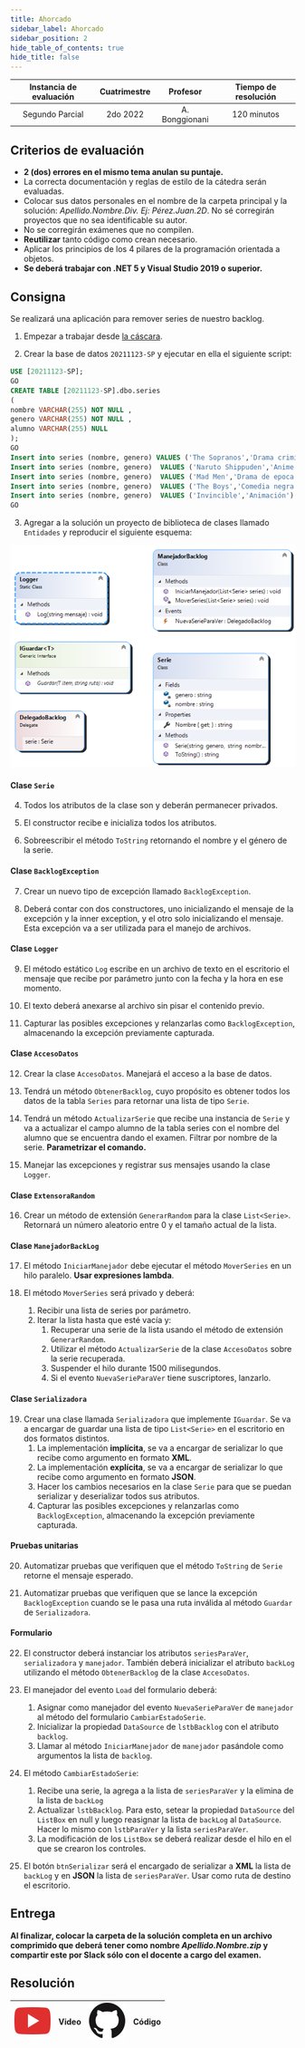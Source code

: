 ```yaml
---
title: Ahorcado
sidebar_label: Ahorcado
sidebar_position: 2
hide_table_of_contents: true
hide_title: false
---
```


| Instancia de evaluación | Cuatrimestre |    Profesor    | Tiempo de resolución |
| :---------------------: | :----------: | :------------: | :------------------: |
|     Segundo Parcial     |   2do 2022   | A. Bonggionani |     120 minutos      |

## Criterios de evaluación
* **2 (dos) errores en el mismo tema anulan su puntaje.**
* La correcta documentación y reglas de estilo de la cátedra serán evaluadas.
* Colocar sus datos personales en el nombre de la carpeta principal y la solución: *Apellido.Nombre.Div. Ej: Pérez.Juan.2D*. No sé corregirán proyectos que no sea identificable su autor.
* No se corregirán exámenes que no compilen.
* **Reutilizar** tanto código como crean necesario.
* Aplicar los principios de los 4 pilares de la programación orientada a objetos.
* **Se deberá trabajar con .NET 5 y Visual Studio 2019 o superior.** 


## Consigna








Se realizará una aplicación para remover series de nuestro backlog.


[//]: # " ![Resultado esperado](/evaluaciones/parciales/lista-series-animation.gif)"

1. Empezar a trabajar desde [la cáscara](https://drive.google.com/file/d/12J5nRgiLG3DeitC9MqoWCD3pq6a5u4N7/view?usp=sharing). 

2. Crear la base de datos `20211123-SP` y ejecutar en ella el siguiente script:

```sql
USE [20211123-SP];
GO
CREATE TABLE [20211123-SP].dbo.series
(
nombre VARCHAR(255) NOT NULL ,
genero VARCHAR(255) NOT NULL ,
alumno VARCHAR(255) NULL
);
GO
Insert into series (nombre, genero) VALUES ('The Sopranos','Drama criminal')
Insert into series (nombre, genero)  VALUES ('Naruto Shippuden','Anime shonen')
Insert into series (nombre, genero)  VALUES ('Mad Men','Drama de epoca')
Insert into series (nombre, genero)  VALUES ('The Boys','Comedia negra')
Insert into series (nombre, genero)  VALUES ('Invincible','Animación')
GO
```

3. Agregar a la solución un proyecto de biblioteca de clases llamado `Entidades` y reproducir el siguiente esquema:

![Diagrama de clases](/evaluaciones/parciales/lista-de-series-diagram.png)

#### Clase `Serie`
4. Todos los atributos de la clase son y deberán permanecer privados.

5. El constructor recibe e inicializa todos los atributos.

6. Sobreescribir el método `ToString` retornando el nombre y el género de la serie.

#### Clase `BacklogException`
7. Crear un nuevo tipo de excepción llamado `BacklogException`. 

8. Deberá contar con dos constructores, uno inicializando el mensaje de la excepción y la inner exception, y el otro solo inicializando el mensaje. Esta excepción va a ser utilizada para el manejo de archivos.

#### Clase `Logger`
9. El método estático `Log` escribe en un archivo de texto en el escritorio el mensaje que recibe por parámetro junto con la fecha y la hora en ese momento.

10. El texto deberá anexarse al archivo sin pisar el contenido previo. 

11. Capturar las posibles excepciones y relanzarlas como `BacklogException`, almacenando la excepción previamente capturada.

#### Clase `AccesoDatos`
12. Crear la clase `AccesoDatos`. Manejará el acceso a la base de datos.

13. Tendrá un método `ObtenerBacklog`, cuyo propósito es obtener todos los datos de la tabla `Series` para retornar una lista de tipo `Serie`.

14. Tendrá un método `ActualizarSerie` que recibe una instancia de `Serie` y va a actualizar el campo alumno de la tabla series con el nombre del alumno que se encuentra dando el examen. Filtrar por nombre de la serie. **Parametrizar el comando.** 

15. Manejar las excepciones y registrar sus mensajes usando la clase `Logger`. 

#### Clase `ExtensoraRandom`
16.  Crear un método de extensión `GenerarRandom` para la clase `List<Serie>`. Retornará un número aleatorio entre 0 y el tamaño actual de la lista.

#### Clase `ManejadorBackLog`
17.  El método `IniciarManejador` debe ejecutar el método `MoverSeries` en un hilo paralelo. **Usar expresiones lambda**.

18.  El método `MoverSeries` será privado y deberá:
     1.  Recibir una lista de series por parámetro.
     2.  Iterar la lista hasta que esté vacía y:
         1.  Recuperar una serie de la lista usando el método de extensión `GenerarRandom`.
         2.  Utilizar el método `ActualizarSerie` de la clase `AccesoDatos` sobre la serie recuperada.
         3.  Suspender el hilo durante 1500 milisegundos.
         4.  Si el evento `NuevaSerieParaVer` tiene suscriptores, lanzarlo. 

#### Clase `Serializadora`
19.  Crear una clase llamada `Serializadora` que implemente `IGuardar`. Se va a encargar de guardar una lista de tipo `List<Serie>` en el escritorio en dos formatos distintos.
     1.   La implementación **implícita**, se va a encargar de serializar lo que recibe como argumento en formato **XML**.
     2.   La implementación **explícita**, se va a encargar de serializar lo que recibe como argumento en formato **JSON**.
     3.   Hacer los cambios necesarios en la clase `Serie` para que se puedan serializar y deserializar todos sus atributos.
     4.   Capturar las posibles excepciones y relanzarlas como `BacklogException`, almacenando la excepción previamente capturada.

#### Pruebas unitarias
20.  Automatizar pruebas que verifiquen que el método `ToString` de `Serie` retorne el mensaje esperado.

21.  Automatizar pruebas que verifiquen que se lance la excepción `BacklogException` cuando se le pasa una ruta inválida al método `Guardar` de `Serializadora`.

#### Formulario
22. El constructor deberá instanciar los atributos `seriesParaVer`, `serializadora` y `manejador`. También deberá inicializar el atributo `backLog` utilizando el método `ObtenerBacklog` de la clase `AccesoDatos`.

23. El manejador del evento `Load` del formulario deberá:
    1.  Asignar como manejador del evento `NuevaSerieParaVer` de `manejador` al método del formulario `CambiarEstadoSerie`.
    2.  Inicializar la propiedad `DataSource` de `lstbBacklog` con el atributo `backlog`.
    3.  Llamar al método `IniciarManejador` de `manejador` pasándole como argumentos la lista de `backlog`.

24. El método `CambiarEstadoSerie`:
    1.  Recibe una serie, la agrega a la lista de `seriesParaVer` y la elimina de la lista de `backLog`
    2.  Actualizar `lstbBacklog`. Para esto, setear la propiedad `DataSource` del `ListBox` en null y luego reasignar la lista de `backLog` al `DataSource`. Hacer lo mismo con `lstbParaVer` y la lista `seriesParaVer`.
    3.  La modificación de los `ListBox` se deberá realizar desde el hilo en el que se crearon los controles.

25. El botón `btnSerializar` será el encargado de serializar a **XML** la lista de `backLog` y en **JSON** la lista de `seriesParaVer`. Usar como ruta de destino el escritorio. 

## Entrega
**Al finalizar, colocar la carpeta de la solución completa en un archivo comprimido que deberá tener como
nombre *Apellido.Nombre.zip* y compartir este por Slack sólo con el docente a cargo del examen.**

## Resolución
| ![img](/base/youtube.svg) | Video | ![img](/base/github.svg) | Código |
| :-----------------------: | :---: | :----------------------: | :----: |